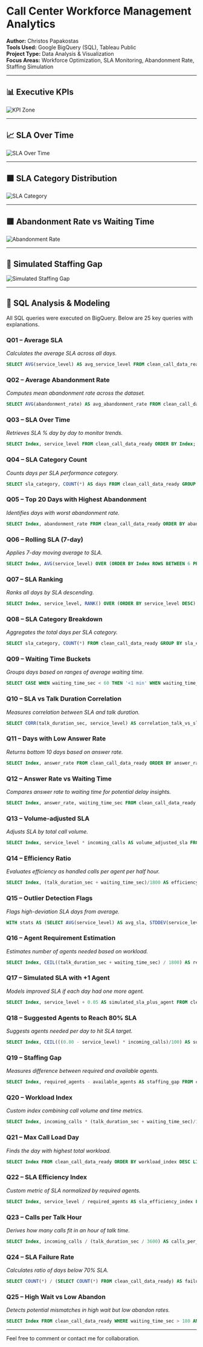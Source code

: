 # Call Center Workforce Management Analytics

**Author:** Christos Papakostas  
**Tools Used:** Google BigQuery (SQL), Tableau Public  
**Project Type:** Data Analysis & Visualization  
**Focus Areas:** Workforce Optimization, SLA Monitoring, Abandonment Rate, Staffing Simulation

---

## 📊 Executive KPIs

![KPI Zone](screenshots/kpi_zone.png)

---

## 📈 SLA Over Time

![SLA Over Time](screenshots/sla_over_time.png)

---

## 🟩 SLA Category Distribution

![SLA Category](screenshots/sla_category_distribution.png)

---

## 🟥 Abandonment Rate vs Waiting Time

![Abandonment Rate](screenshots/abandonment_rate_colored.png)

---

## 🔵 Simulated Staffing Gap

![Simulated Staffing Gap](screenshots/simulated_staffing_gap.png)

---

## 🧠 SQL Analysis & Modeling

All SQL queries were executed on BigQuery. Below are 25 key queries with explanations.


### Q01 – Average SLA
*Calculates the average SLA across all days.*
```sql
SELECT AVG(service_level) AS avg_service_level FROM clean_call_data_ready;
```

### Q02 – Average Abandonment Rate
*Computes mean abandonment rate across the dataset.*
```sql
SELECT AVG(abandonment_rate) AS avg_abandonment_rate FROM clean_call_data_ready;
```

### Q03 – SLA Over Time
*Retrieves SLA % day by day to monitor trends.*
```sql
SELECT Index, service_level FROM clean_call_data_ready ORDER BY Index;
```

### Q04 – SLA Category Count
*Counts days per SLA performance category.*
```sql
SELECT sla_category, COUNT(*) AS days FROM clean_call_data_ready GROUP BY sla_category;
```

### Q05 – Top 20 Days with Highest Abandonment
*Identifies days with worst abandonment rate.*
```sql
SELECT Index, abandonment_rate FROM clean_call_data_ready ORDER BY abandonment_rate DESC LIMIT 20;
```

### Q06 – Rolling SLA (7-day)
*Applies 7-day moving average to SLA.*
```sql
SELECT Index, AVG(service_level) OVER (ORDER BY Index ROWS BETWEEN 6 PRECEDING AND CURRENT ROW) AS rolling_sla_7d FROM clean_call_data_ready;
```

### Q07 – SLA Ranking
*Ranks all days by SLA descending.*
```sql
SELECT Index, service_level, RANK() OVER (ORDER BY service_level DESC) AS sla_rank FROM clean_call_data_ready;
```

### Q08 – SLA Category Breakdown
*Aggregates the total days per SLA category.*
```sql
SELECT sla_category, COUNT(*) FROM clean_call_data_ready GROUP BY sla_category;
```

### Q09 – Waiting Time Buckets
*Groups days based on ranges of average waiting time.*
```sql
SELECT CASE WHEN waiting_time_sec < 60 THEN '<1 min' WHEN waiting_time_sec < 180 THEN '1-3 min' ELSE '>3 min' END AS bucket, COUNT(*) FROM clean_call_data_ready GROUP BY bucket;
```

### Q10 – SLA vs Talk Duration Correlation
*Measures correlation between SLA and talk duration.*
```sql
SELECT CORR(talk_duration_sec, service_level) AS correlation_talk_vs_sla FROM clean_call_data_ready;
```

### Q11 – Days with Low Answer Rate
*Returns bottom 10 days based on answer rate.*
```sql
SELECT Index, answer_rate FROM clean_call_data_ready ORDER BY answer_rate ASC LIMIT 10;
```

### Q12 – Answer Rate vs Waiting Time
*Compares answer rate to waiting time for potential delay insights.*
```sql
SELECT Index, answer_rate, waiting_time_sec FROM clean_call_data_ready;
```

### Q13 – Volume-adjusted SLA
*Adjusts SLA by total call volume.*
```sql
SELECT Index, service_level * incoming_calls AS volume_adjusted_sla FROM clean_call_data_ready;
```

### Q14 – Efficiency Ratio
*Evaluates efficiency as handled calls per agent per half hour.*
```sql
SELECT Index, (talk_duration_sec + waiting_time_sec)/1800 AS efficiency_ratio FROM clean_call_data_ready;
```

### Q15 – Outlier Detection Flags
*Flags high-deviation SLA days from average.*
```sql
WITH stats AS (SELECT AVG(service_level) AS avg_sla, STDDEV(service_level) AS std_sla FROM clean_call_data_ready) SELECT c.Index, c.service_level, CASE WHEN c.service_level < s.avg_sla - 2 * s.std_sla THEN 'Anomaly' ELSE 'Normal' END AS anomaly_flag FROM clean_call_data_ready c CROSS JOIN stats s;
```

### Q16 – Agent Requirement Estimation
*Estimates number of agents needed based on workload.*
```sql
SELECT Index, CEIL((talk_duration_sec + waiting_time_sec) / 1800) AS required_agents FROM clean_call_data_ready;
```

### Q17 – Simulated SLA with +1 Agent
*Models improved SLA if each day had one more agent.*
```sql
SELECT Index, service_level + 0.05 AS simulated_sla_plus_agent FROM clean_call_data_ready;
```

### Q18 – Suggested Agents to Reach 80% SLA
*Suggests agents needed per day to hit SLA target.*
```sql
SELECT Index, CEIL(((0.80 - service_level) * incoming_calls)/100) AS suggested_agents FROM clean_call_data_ready;
```

### Q19 – Staffing Gap
*Measures difference between required and available agents.*
```sql
SELECT Index, required_agents - available_agents AS staffing_gap FROM clean_call_data_ready;
```

### Q20 – Workload Index
*Custom index combining call volume and time metrics.*
```sql
SELECT Index, incoming_calls * (talk_duration_sec + waiting_time_sec)/1000 AS workload_index FROM clean_call_data_ready;
```

### Q21 – Max Call Load Day
*Finds the day with highest total workload.*
```sql
SELECT Index FROM clean_call_data_ready ORDER BY workload_index DESC LIMIT 1;
```

### Q22 – SLA Efficiency Index
*Custom metric of SLA normalized by required agents.*
```sql
SELECT Index, service_level / required_agents AS sla_efficiency_index FROM clean_call_data_ready;
```

### Q23 – Calls per Talk Hour
*Derives how many calls fit in an hour of talk time.*
```sql
SELECT Index, incoming_calls / (talk_duration_sec / 3600) AS calls_per_talk_hour FROM clean_call_data_ready;
```

### Q24 – SLA Failure Rate
*Calculates ratio of days below 70% SLA.*
```sql
SELECT COUNT(*) / (SELECT COUNT(*) FROM clean_call_data_ready) AS failure_rate FROM clean_call_data_ready WHERE service_level < 0.7;
```

### Q25 – High Wait vs Low Abandon
*Detects potential mismatches in high wait but low abandon rates.*
```sql
SELECT Index FROM clean_call_data_ready WHERE waiting_time_sec > 180 AND abandonment_rate < 0.1;
```

---

Feel free to comment or contact me for collaboration.